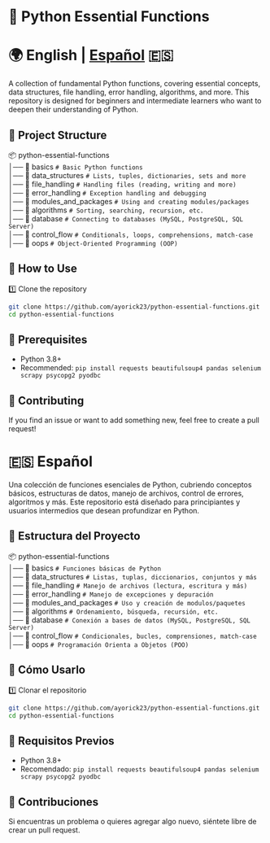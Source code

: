 # 📌 Python Essential Functions

# 🌍 English | [Español](#🇪🇸Español) 🇪🇸

A collection of fundamental Python functions, covering essential concepts, data structures, file handling, error handling, algorithms, and more. This repository is designed for beginners and intermediate learners who want to deepen their understanding of Python.

## 📂 Project Structure
📦 python-essential-functions<br>
│── 📁 basics               ```# Basic Python functions```<br>
│── 📁 data_structures      ```# Lists, tuples, dictionaries, sets and more```<br>
│── 📁 file_handling        ```# Handling files (reading, writing and more)```<br>
│── 📁 error_handling       ```# Exception handling and debugging```<br>
│── 📁 modules_and_packages ```# Using and creating modules/packages```<br>
│── 📁 algorithms           ```# Sorting, searching, recursion, etc.```<br>
│── 📁 database             ```# Connecting to databases (MySQL, PostgreSQL, SQL Server)```<br>
│── 📁 control_flow         ```# Conditionals, loops, comprehensions, match-case```<br>
│── 📁 oops                 ```# Object-Oriented Programming (OOP)```

## 🚀 How to Use

1️⃣ Clone the repository  
```sh
git clone https://github.com/ayorick23/python-essential-functions.git
cd python-essential-functions
```

## 📜 Prerequisites
- Python 3.8+
- Recommended: ```pip install requests beautifulsoup4 pandas selenium scrapy psycopg2 pyodbc```

## 🤝 Contributing
If you find an issue or want to add something new, feel free to create a pull request!

# 🇪🇸 Español
Una colección de funciones esenciales de Python, cubriendo conceptos básicos, estructuras de datos, manejo de archivos, control de errores, algoritmos y más. Este repositorio está diseñado para principiantes y usuarios intermedios que desean profundizar en Python.

## 📂 Estructura del Proyecto
📦 python-essential-functions<br>
│── 📁 basics               ```# Funciones básicas de Python```<br>
│── 📁 data_structures      ```# Listas, tuplas, diccionarios, conjuntos y más```<br>
│── 📁 file_handling        ```# Manejo de archivos (lectura, escritura y más)```<br>
│── 📁 error_handling       ```# Manejo de excepciones y depuración```<br>
│── 📁 modules_and_packages ```# Uso y creación de modulos/paquetes```<br>
│── 📁 algorithms           ```# Ordenamiento, búsqueda, recursión, etc.```<br>
│── 📁 database             ```# Conexión a bases de datos (MySQL, PostgreSQL, SQL Server)```<br>
│── 📁 control_flow         ```# Condicionales, bucles, comprensiones, match-case```<br>
│── 📁 oops                 ```# Programación Orienta a Objetos (POO)```

## 🚀 Cómo Usarlo

1️⃣ Clonar el repositorio  
```sh
git clone https://github.com/ayorick23/python-essential-functions.git
cd python-essential-functions
```

## 📜 Requisitos Previos
- Python 3.8+
- Recomendado: ```pip install requests beautifulsoup4 pandas selenium scrapy psycopg2 pyodbc```

## 🤝 Contribuciones
Si encuentras un problema o quieres agregar algo nuevo, siéntete libre de crear un pull request.
